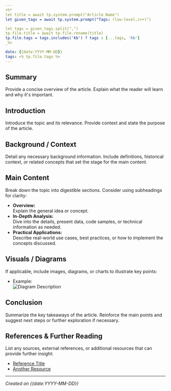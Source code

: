 ```yaml
---
<%*
let title = await tp.system.prompt("Article Name")
let given_tags = await tp.system.prompt("Tags: (low-level,c++)")

let tags = given_tags.split(",")
tp.file.title = await tp.file.rename(title)
tp.file.tags = tags.includes('kb') ? tags : [...tags, 'kb']
_%>

date: {{date:YYYY-MM-DD}}
tags: <% tp.file.tags %>
---
```


## Summary
Provide a concise overview of the article. Explain what the reader will learn and why it's important.

## Introduction
Introduce the topic and its relevance. Provide context and state the purpose of the article.

## Background / Context
Detail any necessary background information. Include definitions, historical context, or related concepts that set the stage for the main content.

## Main Content
Break down the topic into digestible sections. Consider using subheadings for clarity:
- **Overview:**  
  Explain the general idea or concept.
- **In-Depth Analysis:**  
  Dive into the details, present data, code samples, or technical information as needed.
- **Practical Applications:**  
  Describe real-world use cases, best practices, or how to implement the concepts discussed.

## Visuals / Diagrams
If applicable, include images, diagrams, or charts to illustrate key points:
- Example:  
  ![Diagram Description](path/to/diagram.png)

## Conclusion
Summarize the key takeaways of the article. Reinforce the main points and suggest next steps or further exploration if necessary.

## References & Further Reading
List any sources, external references, or additional resources that can provide further insight:
- [Reference Title](https://example.com)
- [Another Resource](https://example.com)

---

*Created on {{date:YYYY-MM-DD}}*
